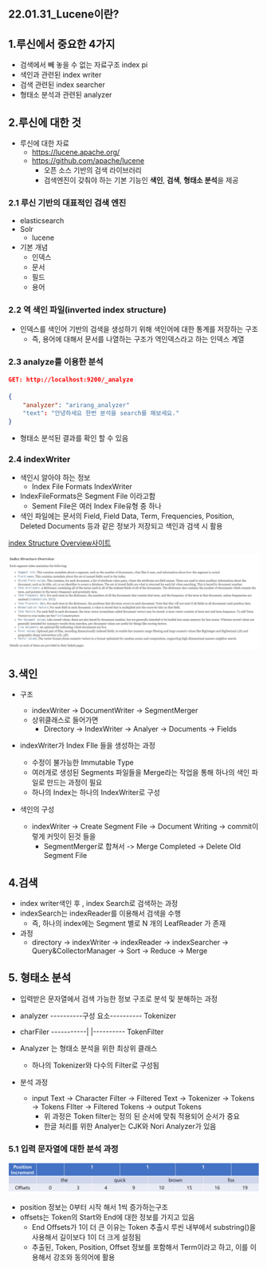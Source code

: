 ## 22.01.31_Lucene이란?

## 1.루신에서 중요한 4가지

- 검색에서 빼 놓을 수 없는 자료구조 index pi
- 색인과 관련된 index writer
- 검색 관련된 index searcher
- 형태소 분석과 관련된 analyzer

## 2.루신에 대한 것

- 루신에 대한 자료
  - https://lucene.apache.org/
  - https://github.com/apache/lucene
    - 오픈 소스 기반의 검색 라이브러리
    - 검색엔진이 갖춰야 하는 기본 기능인 **색인**, **검색**, **형태소 분석**을 제공

### 2.1 루신 기반의 대표적인 검색 엔진

-  elasticsearch
- Solr
  - lucene
- 기본 개념
  - 인덱스 
  - 문서
  - 필드
  - 용어

### 2.2 역 색인 파일(inverted index structure)

- 인덱스를 색인어 기반의 검색을 생성하기 위해 색인어에 대한 통계를 저장하는 구조
  - 즉, 용어에 대해서 문서를 나열하는 구조가 역인덱스라고 하는 인덱스 계열

### 2.3 analyze를 이용한 분석

```json
GET: http://localhost:9200/_analyze

{
	"analyzer": "arirang_analyzer"
    "text": "안녕하세요 한번 분석을 search를 해보세요."
}
```

- 형태소 분석된 결과를 확인 할 수 있음

### 2.4 indexWriter

- 색인시 알아야 하는 정보
  - Index File Formats IndexWriter
- IndexFileFormats은 Segment File 이라고함
  - Sement File은 여러 Index File유형 중 하나
- 색인 파일에는 문서의 Field, Field Data, Term, Frequencies, Position, Deleted Documents 등과 같은 정보가 저장되고 색인과 검색 시 활용

[index Structure Overview사이트](https://lucene.apache.org/core/9_0_0/core/org/apache/lucene/codecs/lucene90/package-summary.html#Overview)

![image-20220131214256584](22.01.31_Lucene이란.assets/image-20220131214256584.png)

## 3.색인

- 구조
  - indexWriter -> DocumentWriter -> SegmentMerger
  - 상위클래스로 들어가면 
    - Directory -> IndexWriter -> Analyer -> Documents -> Fields

- indexWriter가 Index FIle  들을 생성하는 과정
  - 수정이 불가능한 Immutable Type
  - 여러개로 생성된 Segments 파일들을 Merge라는 작업을 통해 하나의 색인 파일로 만드는 과정이 필요
  - 하나의 Index는 하나의 IndexWriter로 구성

- 색인의 구성
  - indexWriter -> Create Segment File -> Document Writing  -> commit이렇게 커밋이 된것 들을  
    - SegmentMerger로 합쳐서 -> Merge Completed -> Delete Old Segment File 

## 4.검색

- index writer색인 후 , index Search로 검색하는 과정
- indexSearch는 indexReader를 이용해서 검색을 수행
  - 즉, 하나의 index에는 Segment 별로 N 개의 LeafReader 가 존재
- 과정
  - directory -> indexWriter -> indexReader -> indexSearcher -> Query&CollectorManager -> Sort -> Reduce -> Merge

## 5. 형태소 분석

- 입력받은 문자열에서 검색 가능한 정보 구조로 분석 및 분해하는 과정

- analyzer ----------구성 요소---------- Tokenizer
- charFiler -----------|        |---------- TokenFilter

- Analyzer 는 형태소 분석을 위한 최상위 클래스
  - 하나의  Tokenizer와 다수의 Filter로 구성됨

- 분석 과정
  - input Text -> Character Filter -> Filtered Text -> Tokenizer -> Tokens -> Tokens FIlter -> Filtered Tokens -> output Tokens
    - 위 과정은 Token filter는 정의 된 순서에 맞춰 적용되어 순서가 중요
    - 한글 처리를 위한 Analyer는 CJK와 Nori Analyzer가 있음

### 5.1 입력 문자열에 대한 분석 과정

![image-20220131220216912](22.01.31_Lucene이란.assets/image-20220131220216912.png)

- position 정보는 0부터 시작 해서 1씩 증가하는구조
- offsets는 Token의 Start와 End에 대한 정보를 가지고 있음
  - End Offsets가 1이 더 큰 이유는 Token 추출시 루씬 내부에서 substring()을 사용해서 길이보다 1이 더 크게 설정됨
  - 추출된, Token, Position, Offset 정보를 포함해서 Term이라고 하고, 이를 이용해서 강조와 동의어에 활용
